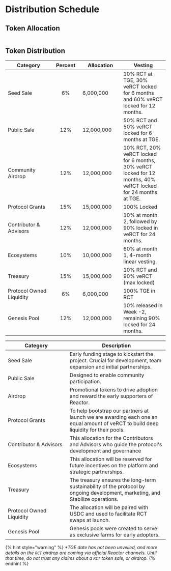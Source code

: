 # Distribution Schedule

## Token Allocation <a href="#airdrop" id="airdrop"></a>

<figure><img src="../../.gitbook/assets/Tokenomics.png" alt=""><figcaption></figcaption></figure>



## Token Distribution

<table><thead><tr><th width="215">Category</th><th width="101" align="center">Percent</th><th width="159">Allocation</th><th width="238">Vesting</th></tr></thead><tbody><tr><td>Seed Sale</td><td align="center">6%</td><td>6,000,000</td><td>10% RCT at TGE, 30% veRCT locked for 6 months and 60% veRCT locked for 12 months.</td></tr><tr><td>Public Sale</td><td align="center">12%</td><td>12,000,000</td><td>50% RCT and 50% veRCT locked for 6 months at TGE.</td></tr><tr><td>Community Airdrop</td><td align="center">12%</td><td>12,000,000</td><td>10% RCT, 20% veRCT locked for 6 months, 30% veRCT locked for 12 months, 40% veRCT locked for 24 months at TGE.</td></tr><tr><td>Protocol Grants</td><td align="center">15%</td><td>15,000,000</td><td>100% Locked</td></tr><tr><td>Contributor &#x26; Advisors</td><td align="center">12%</td><td>12,000,000</td><td>10% at month 2, followed by 90% locked in veRCT for 24 months.</td></tr><tr><td>Ecosystems</td><td align="center">10%</td><td>10,000,000</td><td>60% at month 1, 4-month linear vesting.</td></tr><tr><td>Treasury</td><td align="center">15%</td><td>15,000,000</td><td>10% RCT and 90% veRCT (max locked)</td></tr><tr><td>Protocol Owned Liquidity</td><td align="center">6%</td><td>6,000,000</td><td>100% TGE in RCT</td></tr><tr><td>Genesis Pool</td><td align="center">12%</td><td>12,000,000</td><td>10% released in Week -2, remaining 90% locked for 24 months.</td></tr></tbody></table>



<table><thead><tr><th width="270">Category</th><th width="495">Description</th></tr></thead><tbody><tr><td>Seed Sale</td><td>Early funding stage to kickstart the project. Crucial for development, team expansion and initial partnerships.</td></tr><tr><td>Public Sale</td><td>Designed to enable community participation.</td></tr><tr><td>Airdrop</td><td>Promotional tokens to drive adoption and reward the early supporters of Reactor.</td></tr><tr><td>Protocol Grants</td><td>To help bootstrap our partners at launch we are awarding each one an equal amount of veRCT to build deep liquidity for their pools.</td></tr><tr><td>Contributor &#x26; Advisors</td><td>This allocation for the Contributors and Advisors who guide the protocol's development and governance</td></tr><tr><td>Ecosystems</td><td>This allocation will be reserved for future incentives on the platform and strategic partnerships.</td></tr><tr><td>Treasury</td><td>The treasury ensures the long-term sustainability of the protocol by ongoing development, marketing, and Stabilize operations.</td></tr><tr><td>Protocol Owned Liquidity</td><td>The allocation will be paired with USDC and used to facilitate RCT swaps at launch.</td></tr><tr><td>Genesis Pool</td><td>Genesis pools were created to serve as exclusive farms for early adopters.</td></tr></tbody></table>



{% hint style="warning" %}
_\*TGE date has not been unveiled, and more details on the `RCT` airdrop are coming via official Reactor channels. Until that time, do not trust any claims about a `RCT` token sale, or airdrop._
{% endhint %}
